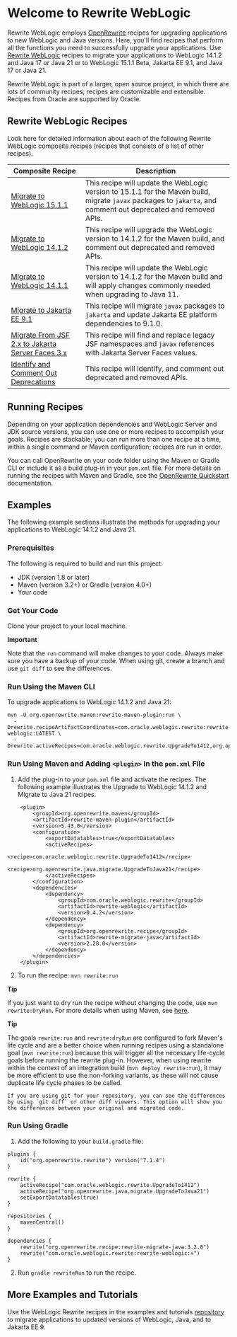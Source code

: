 # Welcome to Rewrite WebLogic

Rewrite WebLogic employs [OpenRewrite](https://github.com/openrewrite/rewrite) recipes for upgrading applications to new WebLogic and Java versions. Here, you'll find recipes that perform all the functions you need to successfully upgrade your applications. Use [Rewrite WebLogic](https://github.com/oracle/rewrite-recipes/blob/main/rewrite-weblogic/README.md) recipes to migrate your applications to WebLogic 14.1.2 and Java 17 or Java 21 or to WebLogic 15.1.1 Beta, Jakarta EE 9.1, and Java 17 or Java 21.

Rewrite WebLogic is part of a larger, open source project, in which there are lots of community recipes; recipes are customizable and extensible. Recipes from Oracle are supported by Oracle.


## Rewrite WebLogic Recipes

Look here for detailed information about each of the following Rewrite WebLogic composite recipes (recipes that consists of a list of other recipes).

| Composite Recipe | Description |
| --- | --- |
| [Migrate to WebLogic 15.1.1](./recipes/migrate-to-weblogic-151100.md) | This recipe will update the WebLogic version to 15.1.1 for the Maven build, migrate `javax` packages to `jakarta`, and comment out deprecated and removed APIs. |
| [Migrate to WebLogic 14.1.2](./recipes/migrate-to-weblogic-141200.md) | This recipe will upgrade the WebLogic version to 14.1.2 for the Maven build, and comment out deprecated and removed APIs. |
| [Migrate to WebLogic 14.1.1](./recipes/migrate-to-weblogic-141100.md) | This recipe will update the WebLogic version to 14.1.2 for the Maven build and will apply changes commonly needed when upgrading to Java 11. |
| [Migrate to Jakarta EE 9.1](./recipes/migrate-to-jakarta-EE-9_1.md) | This recipe will migrate `javax` packages to `jakarta` and update Jakarta EE platform dependencies to 9.1.0. |
| [Migrate From JSF 2.x to Jakarta Server Faces 3.x](./recipes/jakarta-server-faces-3x.md) | This recipe will find and replace legacy JSF namespaces and `javax` references with Jakarta Server Faces values. |
| [Identify and Comment Out Deprecations](./recipes/identify-deprecations.md) | This recipe will identify, and comment out deprecated and removed APIs. |


## Running Recipes

Depending on your application dependencies and WebLogic Server and JDK source versions, you can use one or more recipes to accomplish your goals. Recipes are stackable; you can run more than one recipe at a time, within a single command or Maven configuration; recipes are run in order.

You can call OpenRewrite on your code folder using the Maven or Gradle CLI or include it as a build plug-in in your `pom.xml` file. For more details on running the recipes with Maven and Gradle, see the [OpenRewrite Quickstart](https://docs.openrewrite.org/running-recipes/getting-started) documentation.

## Examples

The following example sections illustrate the methods for upgrading your applications to WebLogic 14.1.2 and Java 21.

### Prerequisites

The following is required to build and run this project:

- JDK (version 1.8 or later)
- Maven (version 3.2+) or Gradle (version 4.0+)
- Your code

### Get Your Code

Clone your project to your local machine.

**Important**

Note that the `run` command will make changes to your code. Always make sure you have a backup of your code. When using git, create a branch and use `git diff` to see the differences.

### Run Using the Maven CLI

To upgrade applications to WebLogic 14.1.2 and Java 21:
```
mvn -U org.openrewrite.maven:rewrite-maven-plugin:run \
  -Drewrite.recipeArtifactCoordinates=com.oracle.weblogic.rewrite:rewrite-weblogic:LATEST \
  -Drewrite.activeRecipes=com.oracle.weblogic.rewrite.UpgradeTo1412,org.openrewrite.java.migrate.UpgradeToJava21
```

### Run Using Maven and Adding `<plugin>` in the `pom.xml` File

1. Add the plug-in to your `pom.xml` file and activate the recipes. The following example illustrates the Upgrade to WebLogic 14.1.2 and Migrate to Java 21 recipes.

```
    <plugin>
        <groupId>org.openrewrite.maven</groupId>
        <artifactId>rewrite-maven-plugin</artifactId>
        <version>5.43.0</version>
        <configuration>
            <exportDatatables>true</exportDatatables>
            <activeRecipes>
                <recipe>com.oracle.weblogic.rewrite.UpgradeTo1412</recipe>
                <recipe>org.openrewrite.java.migrate.UpgradeToJava21</recipe>
            </activeRecipes>
        </configuration>
        <dependencies>
            <dependency>
                <groupId>com.oracle.weblogic.rewrite</groupId>
                <artifactId>rewrite-weblogic</artifactId>
                <version>0.4.2</version>
            </dependency>
            <dependency>
                <groupId>org.openrewrite.recipe</groupId>
                <artifactId>rewrite-migrate-java</artifactId>
                <version>2.28.0</version>
            </dependency>
        </dependencies>
    </plugin>
```

2. To run the recipe: `mvn rewrite:run`

**Tip**

If you just want to dry run the recipe without changing the code, use `mvn rewrite:DryRun`. For more details when using Maven, see [here](https://docs.openrewrite.org/reference/rewrite-maven-plugin).

**Tip**

The goals `rewrite:run` and `rewrite:dryRun` are configured to fork Maven's life cycle and are a better choice when running recipes using a standalone goal (`mvn rewrite:run`) because this will trigger all the necessary life-cycle goals before running the rewrite plug-in. However, when using rewrite within the context of an integration build (`mvn deploy rewrite:run`), it may be more efficient to use the non-forking variants, as these will not cause duplicate life cycle phases to be called.

    If you are using git for your repository, you can see the differences by using `git diff` or other diff viewers. This option will show you the differences between your original and migrated code.

### Run Using Gradle

1. Add the following to your `build.gradle` file:

```
plugins {
    id("org.openrewrite.rewrite") version("7.1.4")
}

rewrite {
    activeRecipe("com.oracle.weblogic.rewrite.UpgradeTo1412")
    activeRecipe("org.openrewrite.java.migrate.UpgradeToJava21")
    setExportDatatables(true)
}

repositories {
    mavenCentral()
}

dependencies {
    rewrite("org.openrewrite.recipe:rewrite-migrate-java:3.2.0")
    rewrite("com.oracle.weblogic.rewrite:rewrite-weblogic:+")
}
```
2. Run `gradle rewriteRun` to run the recipe.


## More Examples and Tutorials

Use the WebLogic Rewrite recipes in the examples and tutorials [repository](https://github.com/oracle-samples/weblogic-examples) to migrate applications to updated versions of WebLogic, Java, and to Jakarta EE 9.
